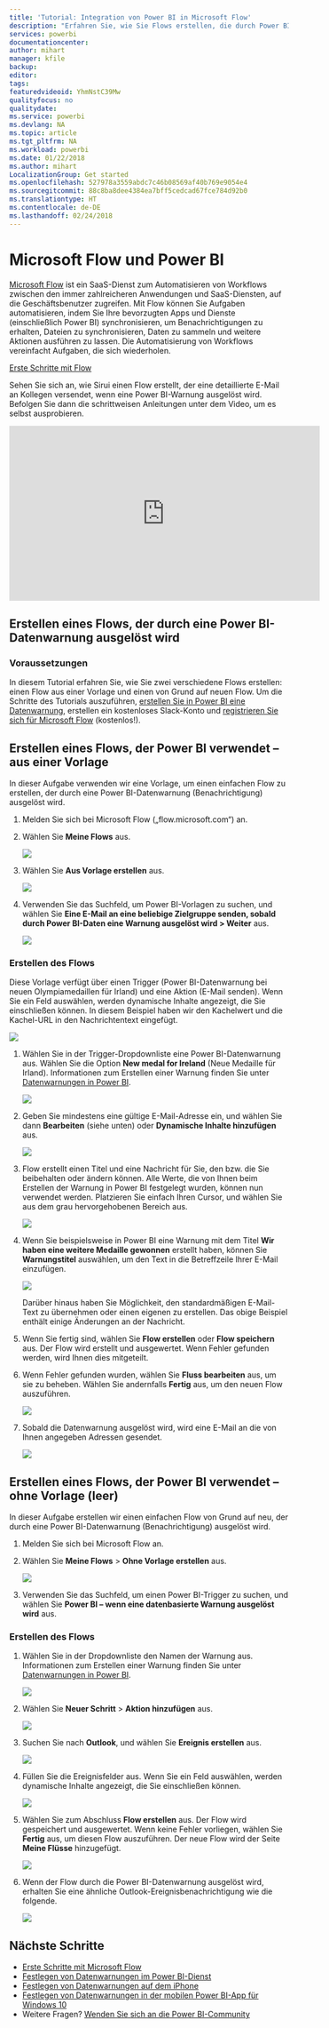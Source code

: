 ```yaml
---
title: 'Tutorial: Integration von Power BI in Microsoft Flow'
description: "Erfahren Sie, wie Sie Flows erstellen, die durch Power BI-Datenwarnungen ausgelöst werden."
services: powerbi
documentationcenter: 
author: mihart
manager: kfile
backup: 
editor: 
tags: 
featuredvideoid: YhmNstC39Mw
qualityfocus: no
qualitydate: 
ms.service: powerbi
ms.devlang: NA
ms.topic: article
ms.tgt_pltfrm: NA
ms.workload: powerbi
ms.date: 01/22/2018
ms.author: mihart
LocalizationGroup: Get started
ms.openlocfilehash: 527978a3559abdc7c46b08569af40b769e9054e4
ms.sourcegitcommit: 88c8ba8dee4384ea7bff5cedcad67fce784d92b0
ms.translationtype: HT
ms.contentlocale: de-DE
ms.lasthandoff: 02/24/2018
---
```

# <a name="microsoft-flow-and-power-bi"></a>Microsoft Flow und Power BI

[Microsoft Flow](https://flow.microsoft.com/en-us/documentation/getting-started) ist ein SaaS-Dienst zum Automatisieren von Workflows zwischen den immer zahlreicheren Anwendungen und SaaS-Diensten, auf die Geschäftsbenutzer zugreifen. Mit Flow können Sie Aufgaben automatisieren, indem Sie Ihre bevorzugten Apps und Dienste (einschließlich Power BI) synchronisieren, um Benachrichtigungen zu erhalten, Dateien zu synchronisieren, Daten zu sammeln und weitere Aktionen ausführen zu lassen. Die Automatisierung von Workflows vereinfacht Aufgaben, die sich wiederholen.

[Erste Schritte mit Flow](https://flow.microsoft.com/documentation/getting-started)

Sehen Sie sich an, wie Sirui einen Flow erstellt, der eine detaillierte E-Mail an Kollegen versendet, wenn eine Power BI-Warnung ausgelöst wird. Befolgen Sie dann die schrittweisen Anleitungen unter dem Video, um es selbst ausprobieren.

<iframe width="560" height="315" src="https://www.youtube.com/embed/YhmNstC39Mw" frameborder="0" allowfullscreen></iframe>

## <a name="create-a-flow-that-is-triggered-by-a-power-bi-data-alert"></a>Erstellen eines Flows, der durch eine Power BI-Datenwarnung ausgelöst wird

### <a name="prerequisites"></a>Voraussetzungen
In diesem Tutorial erfahren Sie, wie Sie zwei verschiedene Flows erstellen: einen Flow aus einer Vorlage und einen von Grund auf neuen Flow. Um die Schritte des Tutorials auszuführen, [erstellen Sie in Power BI eine Datenwarnung](service-set-data-alerts.md), erstellen ein kostenloses Slack-Konto und [registrieren Sie sich für Microsoft Flow](https://flow.microsoft.com/en-us/#home-signup) (kostenlos!).

## <a name="create-a-flow-that-uses-power-bi---from-a-template"></a>Erstellen eines Flows, der Power BI verwendet – aus einer Vorlage
In dieser Aufgabe verwenden wir eine Vorlage, um einen einfachen Flow zu erstellen, der durch eine Power BI-Datenwarnung (Benachrichtigung) ausgelöst wird.

1. Melden Sie sich bei Microsoft Flow („flow.microsoft.com“) an.
2. Wählen Sie **Meine Flows** aus.
   
   ![](media/service-flow-integration/power-bi-my-flows.png)
3. Wählen Sie **Aus Vorlage erstellen** aus.
   
    ![](media/service-flow-integration/power-bi-template.png)
4. Verwenden Sie das Suchfeld, um Power BI-Vorlagen zu suchen, und wählen Sie **Eine E-Mail an eine beliebige Zielgruppe senden, sobald durch Power BI-Daten eine Warnung ausgelöst wird > Weiter** aus.
   
    ![](media/service-flow-integration/power-bi-flow-alert.png)


### <a name="build-the-flow"></a>Erstellen des Flows
Diese Vorlage verfügt über einen Trigger (Power BI-Datenwarnung bei neuen Olympiamedaillen für Irland) und eine Aktion (E-Mail senden). Wenn Sie ein Feld auswählen, werden dynamische Inhalte angezeigt, die Sie einschließen können.  In diesem Beispiel haben wir den Kachelwert und die Kachel-URL in den Nachrichtentext eingefügt.

![](media/service-flow-integration/power-bi-template1.png)

1. Wählen Sie in der Trigger-Dropdownliste eine Power BI-Datenwarnung aus. Wählen Sie die Option **New medal for Ireland** (Neue Medaille für Irland). Informationen zum Erstellen einer Warnung finden Sie unter [Datenwarnungen in Power BI](service-set-data-alerts.md).
   
   ![](media/service-flow-integration/power-bi-trigger-flow.png)
2. Geben Sie mindestens eine gültige E-Mail-Adresse ein, und wählen Sie dann **Bearbeiten** (siehe unten) oder **Dynamische Inhalte hinzufügen** aus. 
   
   ![](media/service-flow-integration/power-bi-flow-email.png)

3. Flow erstellt einen Titel und eine Nachricht für Sie, den bzw. die Sie beibehalten oder ändern können. Alle Werte, die von Ihnen beim Erstellen der Warnung in Power BI festgelegt wurden, können nun verwendet werden. Platzieren Sie einfach Ihren Cursor, und wählen Sie aus dem grau hervorgehobenen Bereich aus. 

   ![](media/service-flow-integration/power-bi-flow-email-default.png)

1.  Wenn Sie beispielsweise in Power BI eine Warnung mit dem Titel **Wir haben eine weitere Medaille gewonnen** erstellt haben, können Sie **Warnungstitel** auswählen, um den Text in die Betreffzeile Ihrer E-Mail einzufügen.

    ![](media/service-flow-integration/power-bi-flow-message.png)

    Darüber hinaus haben Sie Möglichkeit, den standardmäßigen E-Mail-Text zu übernehmen oder einen eigenen zu erstellen. Das obige Beispiel enthält einige Änderungen an der Nachricht.

1. Wenn Sie fertig sind, wählen Sie **Flow erstellen** oder **Flow speichern** aus.  Der Flow wird erstellt und ausgewertet.  Wenn Fehler gefunden werden, wird Ihnen dies mitgeteilt.
2. Wenn Fehler gefunden wurden, wählen Sie **Fluss bearbeiten** aus, um sie zu beheben. Wählen Sie andernfalls **Fertig** aus, um den neuen Flow auszuführen.
   
   ![](media/service-flow-integration/power-bi-flow-running.png)
5. Sobald die Datenwarnung ausgelöst wird, wird eine E-Mail an die von Ihnen angegeben Adressen gesendet.  
   
   ![](media/service-flow-integration/power-bi-flow-email2.png)

## <a name="create-a-flow-that-uses-power-bi---from-scratch-blank"></a>Erstellen eines Flows, der Power BI verwendet – ohne Vorlage (leer)
In dieser Aufgabe erstellen wir einen einfachen Flow von Grund auf neu, der durch eine Power BI-Datenwarnung (Benachrichtigung) ausgelöst wird.

1. Melden Sie sich bei Microsoft Flow an.
2. Wählen Sie **Meine Flows** > **Ohne Vorlage erstellen** aus.
   
   ![](media/service-flow-integration/power-bi-my-flows.png)
3. Verwenden Sie das Suchfeld, um einen Power BI-Trigger zu suchen, und wählen Sie **Power BI – wenn eine datenbasierte Warnung ausgelöst wird** aus.

### <a name="build-your-flow"></a>Erstellen des Flows
1. Wählen Sie in der Dropdownliste den Namen der Warnung aus.  Informationen zum Erstellen einer Warnung finden Sie unter [Datenwarnungen in Power BI](service-set-data-alerts.md).
   
    ![](media/service-flow-integration/power-bi-totalstores2.png)
2. Wählen Sie **Neuer Schritt** > **Aktion hinzufügen** aus.
   
   ![](media/service-flow-integration/power-bi-new-step.png)
3. Suchen Sie nach **Outlook**, und wählen Sie **Ereignis erstellen** aus.
   
   ![](media/service-flow-integration/power-bi-create-event.png)
4. Füllen Sie die Ereignisfelder aus. Wenn Sie ein Feld auswählen, werden dynamische Inhalte angezeigt, die Sie einschließen können.
   
   ![](media/service-flow-integration/power-bi-flow-event.png)
5. Wählen Sie zum Abschluss **Flow erstellen** aus.  Der Flow wird gespeichert und ausgewertet. Wenn keine Fehler vorliegen, wählen Sie **Fertig** aus, um diesen Flow auszuführen.  Der neue Flow wird der Seite **Meine Flüsse** hinzugefügt.
   
   ![](media/service-flow-integration/power-bi-flow-running.png)
6. Wenn der Flow durch die Power BI-Datenwarnung ausgelöst wird, erhalten Sie eine ähnliche Outlook-Ereignisbenachrichtigung wie die folgende.
   
    ![](media/service-flow-integration/power-bi-flow-notice.png)

## <a name="next-steps"></a>Nächste Schritte
* [Erste Schritte mit Microsoft Flow](https://flow.microsoft.com/en-us/documentation/getting-started/)
* [Festlegen von Datenwarnungen im Power BI-Dienst](service-set-data-alerts.md)
* [Festlegen von Datenwarnungen auf dem iPhone](mobile-set-data-alerts-in-the-mobile-apps.md)
* [Festlegen von Datenwarnungen in der mobilen Power BI-App für Windows 10](mobile-set-data-alerts-in-the-mobile-apps.md)
* Weitere Fragen? [Wenden Sie sich an die Power BI-Community](http://community.powerbi.com/)

